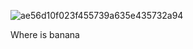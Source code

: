 ![ae56d10f023f455739a635e435732a94](https://github.com/alexZ7000/alexZ7000/assets/78627928/fe28f3f1-9be3-47a9-91da-e8590a36e51e)

Where is banana
